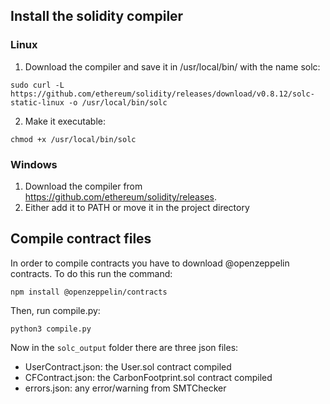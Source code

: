 ## Install the solidity compiler

### Linux
1. Download the compiler and save it in /usr/local/bin/ with the name solc:

`sudo curl -L https://github.com/ethereum/solidity/releases/download/v0.8.12/solc-static-linux -o /usr/local/bin/solc`

2. Make it executable:


`chmod +x /usr/local/bin/solc`

### Windows
1. Download the compiler from https://github.com/ethereum/solidity/releases.
2. Either add it to PATH or move it in the project directory

## Compile contract files
In order to compile contracts you have to download @openzeppelin contracts. To do this run the command:

`npm install @openzeppelin/contracts`

Then, run compile.py:

`python3 compile.py`

Now in the `solc_output` folder there are three json files:
- UserContract.json: the User.sol contract compiled
- CFContract.json: the CarbonFootprint.sol contract compiled
- errors.json: any error/warning from SMTChecker